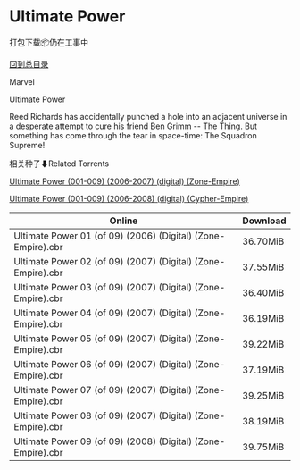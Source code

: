 # Ultimate Power

打包下载📦仍在工事中

[回到总目录](/Catalogs.md)

Marvel

Ultimate Power

Reed Richards has accidentally punched a hole into an adjacent universe in a desperate attempt to cure his friend Ben Grimm -- The Thing. But something has come through the tear in space-time: The Squadron Supreme! 





相关种子⬇Related Torrents

[Ultimate Power (001-009) (2006-2007) (digital) (Zone-Empire)](https://github.com/alicewish/markdown/blob/master/torrent/Ultimate-Power--001-009---2006-2007---digital---Zone-Empire.md)

[Ultimate Power (001-009) (2006-2008) (digital) (Cypher-Empire)](https://github.com/alicewish/markdown/blob/master/torrent/Ultimate-Power--001-009---2006-2008---digital---Cypher-Empire.md)

Online | Download
--- | ---
Ultimate Power 01 (of 09) (2006) (Digital) (Zone-Empire).cbr | 36.70MiB
Ultimate Power 02 (of 09) (2007) (Digital) (Zone-Empire).cbr | 37.55MiB
Ultimate Power 03 (of 09) (2007) (Digital) (Zone-Empire).cbr | 36.40MiB
Ultimate Power 04 (of 09) (2007) (Digital) (Zone-Empire).cbr | 36.19MiB
Ultimate Power 05 (of 09) (2007) (Digital) (Zone-Empire).cbr | 39.22MiB
Ultimate Power 06 (of 09) (2007) (Digital) (Zone-Empire).cbr | 37.19MiB
Ultimate Power 07 (of 09) (2007) (Digital) (Zone-Empire).cbr | 39.25MiB
Ultimate Power 08 (of 09) (2007) (Digital) (Zone-Empire).cbr | 38.19MiB
Ultimate Power 09 (of 09) (2008) (Digital) (Zone-Empire).cbr | 39.75MiB